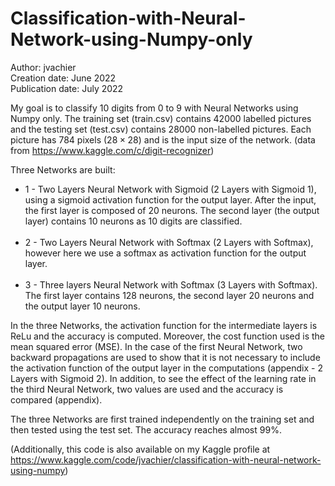 # Classification-with-Neural-Network-using-Numpy-only

Author: jvachier <br>
Creation date: June 2022 <br>
Publication date: July 2022 <br>

My goal is to classify $10$ digits from $0$ to $9$ with Neural Networks using Numpy only. The training set (train.csv) contains $42 000$ labelled pictures and the testing set (test.csv) contains $28 000$ non-labelled pictures. Each picture has $784$ pixels ($28 \times 28$) and is the input size of the network. (data from https://www.kaggle.com/c/digit-recognizer) <br>

Three Networks are built: <br> 
* 1 - Two Layers Neural Network with Sigmoid (2 Layers with Sigmoid 1), using a sigmoid activation function for the output layer. After the input, the first layer is composed of $20$ neurons. The second layer (the output layer) contains $10$ neurons as $10$ digits are classified. <br><br>
* 2 - Two Layers Neural Network with Softmax (2 Layers with Softmax), however here we use a softmax as activation function for the output layer. <br><br>
* 3 - Three layers Neural Network with Softmax (3 Layers with Softmax). The first layer contains $128$ neurons, the second layer $20$ neurons and the output layer $10$ neurons.

In the three Networks, the activation function for the intermediate layers is ReLu and the accuracy is computed. Moreover, the cost function used is the mean squared error (MSE). In the case of the first Neural Network, two backward propagations are used to show that it is not necessary to include the activation function of the output layer in the computations (appendix - 2 Layers with Sigmoid 2). In addition, to see the effect of the learning rate in the third Neural Network, two values are used and the accuracy is compared (appendix). <br>

The three Networks are first trained independently on the training set and then tested using the test set. The accuracy reaches almost $99\%$.

(Additionally, this code is also available on my Kaggle profile at https://www.kaggle.com/code/jvachier/classification-with-neural-network-using-numpy)
